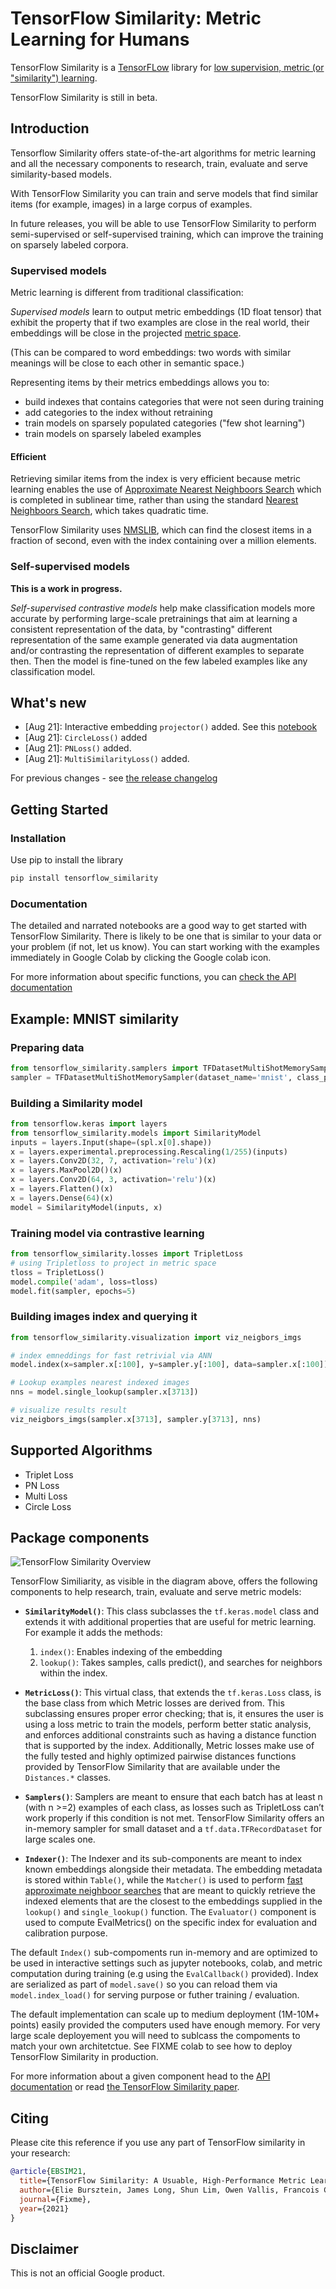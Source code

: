 # TensorFlow Similarity: Metric Learning for Humans

TensorFlow Similarity is a [TensorFLow](https://tensorflow.org) library for 
[low supervision, metric (or "similarity") learning](https://en.wikipedia.org/wiki/Similarity_learning).

TensorFlow Similarity is still in beta.


## Introduction

Tensorflow Similarity offers state-of-the-art algorithms for metric learning
and all the necessary components to research, train, evaluate and serve
similarity-based models.

With TensorFlow Similarity you can train and serve models that find similar items
(for example, images) in a large corpus of examples.

In future releases, you will be able to use TensorFlow Similarity to perform
semi-supervised or self-supervised training, which can improve the training
on sparsely labeled corpora.

### Supervised models

Metric learning is different from traditional classification:

*Supervised models* learn to output metric embeddings (1D float tensor)
that exhibit the property that if two examples are close in the real world,
their embeddings will be close in the
projected [metric space](https://en.wikipedia.org/wiki/Metric_space).

(This can be compared to word embeddings: two words with similar meanings
will be close to each other in semantic space.)

Representing items by their metrics embeddings allows you to:

- build indexes that contains categories that were not seen during training
- add categories to the index without retraining
- train models on sparsely populated categories ("few shot learning")
- train models on sparsely labeled examples

#### Efficient

Retrieving similar items from the index is very efficient because
metric learning enables the use of [Approximate Nearest Neighboors Search](https://en.wikipedia.org/wiki/Nearest_neighbor_search)
which is completed in sublinear time, rather than using the standard
[Nearest Neighboors Search](https://en.wikipedia.org/wiki/Nearest_neighbor_search),
which takes quadratic time.

TensorFlow Similarity uses [NMSLIB](https://github.com/nmslib/nmslib),
which can find the closest items in a fraction of second,
even with the index containing over a million elements.

### Self-supervised models

**This is a work in progress.**

*Self-supervised contrastive models* help make classification models
more accurate by performing large-scale pretrainings that aim at learning
a consistent representation of the data, by "contrasting" different representation of
the same example generated via data augmentation and/or contrasting the
representation of different examples to separate then. Then the model is
fine-tuned on the few labeled examples like any classification model.

## What's new

- [Aug 21]: Interactive embedding `projector()` added. See this [notebook](examples/supervized_visualization/)
- [Aug 21]: `CircleLoss()` added
- [Aug 21]: `PNLoss()` added.
- [Aug 21]: `MultiSimilarityLoss()` added.


For previous changes - see [the release changelog](./releases.md)

## Getting Started

### Installation

Use pip to install the library

```python
pip install tensorflow_similarity
```

### Documentation

The detailed and narrated notebooks are a good way to get started
with TensorFlow Similarity. There is likely to be one that is similar to
your data or your problem (if not, let us know). You can start working with
the examples immediately in Google Colab by clicking the Google colab icon.

For more information about specific functions, you can [check the API documentation](api/)


## Example: MNIST similarity

### Preparing data

```python
from tensorflow_similarity.samplers import TFDatasetMultiShotMemorySampler
sampler = TFDatasetMultiShotMemorySampler(dataset_name='mnist', class_per_batch=10)
```

### Building a Similarity model

```python
from tensorflow.keras import layers
from tensorflow_similarity.models import SimilarityModel
inputs = layers.Input(shape=(spl.x[0].shape))
x = layers.experimental.preprocessing.Rescaling(1/255)(inputs)
x = layers.Conv2D(32, 7, activation='relu')(x)
x = layers.MaxPool2D()(x)
x = layers.Conv2D(64, 3, activation='relu')(x)
x = layers.Flatten()(x)
x = layers.Dense(64)(x)
model = SimilarityModel(inputs, x)
```

### Training model via contrastive learning

```python
from tensorflow_similarity.losses import TripletLoss
# using Tripletloss to project in metric space
tloss = TripletLoss()
model.compile('adam', loss=tloss)
model.fit(sampler, epochs=5)
```

### Building images index and querying it

```python
from tensorflow_similarity.visualization import viz_neigbors_imgs

# index emneddings for fast retrivial via ANN
model.index(x=sampler.x[:100], y=sampler.y[:100], data=sampler.x[:100])

# Lookup examples nearest indexed images
nns = model.single_lookup(sampler.x[3713])

# visualize results result
viz_neigbors_imgs(sampler.x[3713], sampler.y[3713], nns)
```


## Supported Algorithms

- Triplet Loss 
- PN Loss 
- Multi Loss
- Circle Loss


## Package components

![TensorFlow Similarity Overview](assets/images/tfsim_overview.png)

TensorFlow Similiarity, as visible in the diagram above, offers the following
components to help research, train, evaluate and serve metric models:

- **`SimilarityModel()`**: This class subclasses the `tf.keras.model` class and extends it with additional properties that are useful for metric learning. For example it adds the methods:
  1. `index()`: Enables indexing of the embedding
  2. `lookup()`: Takes samples, calls predict(), and searches for neighbors within the index.

- **`MetricLoss()`**:  This virtual class, that extends the `tf.keras.Loss` class, is the base class from which Metric losses are derived from. This subclassing ensures proper error checking; that is, it ensures the user is using a loss metric to train the models, perform better static analysis, and enforces additional constraints such as having a distance function that is supported by the index. Additionally, Metric losses make use of the fully tested and highly optimized pairwise distances functions provided by TensorFlow Similarity that are available under the `Distances.*` classes.

- **`Samplers()`**: Samplers are meant to ensure that each batch has at least n (with n >=2) examples of each class, as losses such as TripletLoss can’t work properly if this condition is not met. TensorFlow Similarity offers an in-memory sampler for small dataset and a `tf.data.TFRecordDataset` for large scales one.

- **`Indexer()`**: The Indexer and its sub-components are meant to index known embeddings alongside their metadata. The embedding metadata is stored within `Table()`, while the `Matcher()` is used to perform [fast approximate neighboor searches](https://en.wikipedia.org/wiki/Nearest_neighbor_search) that are meant to quickly retrieve the indexed elements that are the closest to the embeddings supplied in the `lookup()` and `single_lookup()` function.
The `Evaluator()` component is used to compute EvalMetrics() on the specific index for evaluation and calibration purpose.

The default `Index()` sub-compoments run in-memory and are optimized to be used in interactive settings such as jupyter notebooks, colab, and metric computation during training (e.g using the `EvalCallback()` provided). Index are serialized as part of `model.save()` so you can reload them via `model.index_load()` for serving purpose or futher training / evaluation.

The default implementation can scale up to medium deployment (1M-10M+ points) easily provided the computers used have enough memory. For very large scale deployement you will need to sublcass the compoments to match your own architetctue. See FIXME colab to see how to deploy TensorFlow Similarity in production.


For more information about a given component head to the [API documentation](api/) or read [the TensorFlow Similarity paper](FIXME).


## Citing

Please cite this reference if you use any part of TensorFlow similarity
in your research:

```bibtex
@article{EBSIM21,
  title={TensorFlow Similarity: A Usuable, High-Performance Metric Learning Library},
  author={Elie Bursztein, James Long, Shun Lim, Owen Vallis, Francois Chollet},
  journal={Fixme},
  year={2021}
}
```

## Disclaimer

This is not an official Google product.
